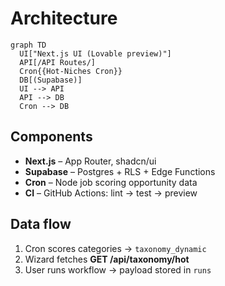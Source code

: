 # Architecture

```mermaid
graph TD
  UI["Next.js UI (Lovable preview)"]
  API[/API Routes/]
  Cron{{Hot‑Niches Cron}}
  DB[(Supabase)]
  UI --> API
  API --> DB
  Cron --> DB
```

## Components
* **Next.js** – App Router, shadcn/ui
* **Supabase** – Postgres + RLS + Edge Functions
* **Cron** – Node job scoring opportunity data
* **CI** – GitHub Actions: lint → test → preview

## Data flow
1. Cron scores categories → `taxonomy_dynamic`
2. Wizard fetches **GET /api/taxonomy/hot**
3. User runs workflow → payload stored in `runs`